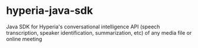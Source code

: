 # hyperia-java-sdk
Java SDK for Hyperia's conversational intelligence API (speech transcription, speaker identification, summarization, etc) of any media file or online meeting
